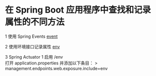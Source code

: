# 在 Spring Boot 应用程序中查找和记录属性的不同方法
1 使用 Spring Events [event](src%2Fmain%2Fjava%2Flog%2Fevent)

2 使用环境接口记录属性 [env](src%2Fmain%2Fjava%2Flog%2Fenv)

3 Spring Actuator
        1 启用 /env     
            打开 application.properties 并添加以下条目：
            > management.endpoints.web.exposure.include=env